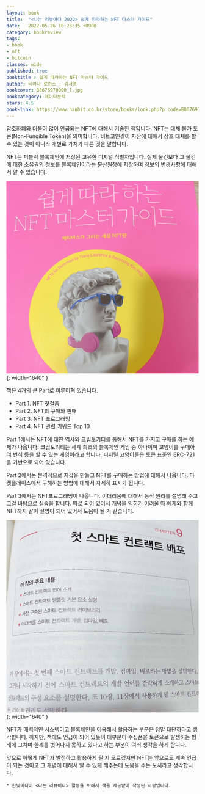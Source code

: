 ```yaml
---
layout: book
title:  "<나는 리뷰어다 2022> 쉽게 따라하는 NFT 마스터 가이드"
date:   2022-05-26 10:23:35 +0900
category: bookreview
tags:
- book
- nft
- bitcoin
classes: wide
published: true
booktitle : 쉽게 따라하는 NFT 마스터 가이드
author: 티아나 로런스 , 김서영
bookcover: B8676970090_l.jpg
bookcategory: 데이터분석
stars: 4.5
book-link: https://www.hanbit.co.kr/store/books/look.php?p_code=B8676970090
---
```


암호화폐와 더불어 많이 언급되는  NFT에 대해서 기술한 책입니다.
NFT는 대체 불가 토큰(Non-Fungible Token)을 의미합니다. 비트코인같이 자산에 대해서 상호 대체를 할 수 있는 것이 아니라 개별로 가치가 다른 것을 말합니다.

NFT는 퍼블릭 블록체인에 저장된 고유한 디지털 식별자입니다. 실제 물건보다 그 물건에 대한 소유권의 정보를 블록체인이라는 분산원장에 저장하여 정보의 변경사항에 대해서 알 수 있습니다.

![](/images/reviewer_202206_01.jpg){: width="640" }


책은 4개의 큰 Part로 이루어져 있습니다. 

- Part 1. NFT 첫걸음
- Part 2. NFT의 구매와 판매
- Part 3. NFT 프로그래밍
- Part 4. NFT 관련 키워드 Top 10

Part 1에서는 NFT에 대한 역사와 크립토키티를 통해서 NFT를 가지고 구매를 하는 예제가 나옵니다.
크립토키티는 세계 최초의 블록체인 게임 중 하나이며 고양이를 구매하여 번식 등을 할 수 있는 게임이라고 합니다.
디지털 고양이들은 토큰 표준인 ERC-721을 기반으로 되어 있습니다.

Part 2에서는 본격적으로 지갑을 만들고 NFT를 구매하는 방법에 대해서 나옵니다. 마켓플레이스에서 구해하는 방법에 대해서 자세히 표시가 됩니다.

Part 3에서는 NFT프로그래밍이 나옵니다. 이더리움에 대해서 동작 원리를 설명해 주고 그걸 바탕으로 실습을 합니다. 따로 되어 있어서 개념을 익히기 어려울 때 예제와 함께 NFT까지 같이 설명이 되어 있어서 도움이 될 거 같습니다.


![](/images/reviewer_202206_03.jpg){: width="640" }


NFT가 매력적인 시스템이고 블록체인을 이용해서 활용하는 부분은 정말 대단하다고 생각합니다.
하지만, 책에도 언급이 되어 있듯이 대부분이 수집품을 토큰으로 발생하는 형태에 그치며 한계를 벗어나지 못하고 있다고 하는 부분이 여러 생각을 하게 합니다.

앞으로 어떻게 NFT가 발전하고 활용하게 될 지 모르겠지만 NFT는 앞으로도 계속 언급이 되는 것이고 그 개념에 대해서 알 수 있게 해주는데 도움을 주는 도서라고 생각합니다.



```* 한빛미디어 <나는 리뷰어다> 활동을 위해서 책을 제공받아 작성된 서평입니다.```
